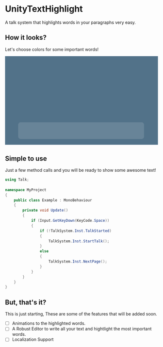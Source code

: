 # UnityTextHighlight
A talk system that highlights words in your paragraphs very easy.

## How it looks?
Let's choose colors for some important words!

![](ReadmeFiles/TalkCloudDemo.gif)

## Simple to use
Just a few method calls and you will be ready to show some awesome text!
```c#
using Talk;

namespace MyProject
{
    public class Example : MonoBehaviour
    {
        private void Update()
        {
            if (Input.GetKeyDown(KeyCode.Space))
            {
                if (!TalkSystem.Inst.TalkStarted)
                {
                    TalkSystem.Inst.StartTalk();
                }
                else
                {
                    TalkSystem.Inst.NextPage();
                }
            }
        }
    }
}
```

## But, that's it?
This is just starting, These are some of the features that will be added soon.

- [ ] Animations to the highlighted words.
- [ ] A Robust Editor to write all your text and hightlight the most important words.
- [ ] Localization Support
